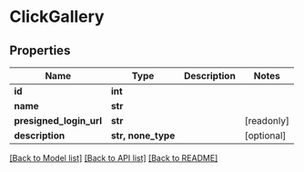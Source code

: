 # ClickGallery


## Properties

Name | Type | Description | Notes
------------ | ------------- | ------------- | -------------
**id** | **int** |  | 
**name** | **str** |  | 
**presigned_login_url** | **str** |  | [readonly] 
**description** | **str, none_type** |  | [optional] 

[[Back to Model list]](../#documentation-for-models) [[Back to API list]](../#documentation-for-api-endpoints) [[Back to README]](../)


